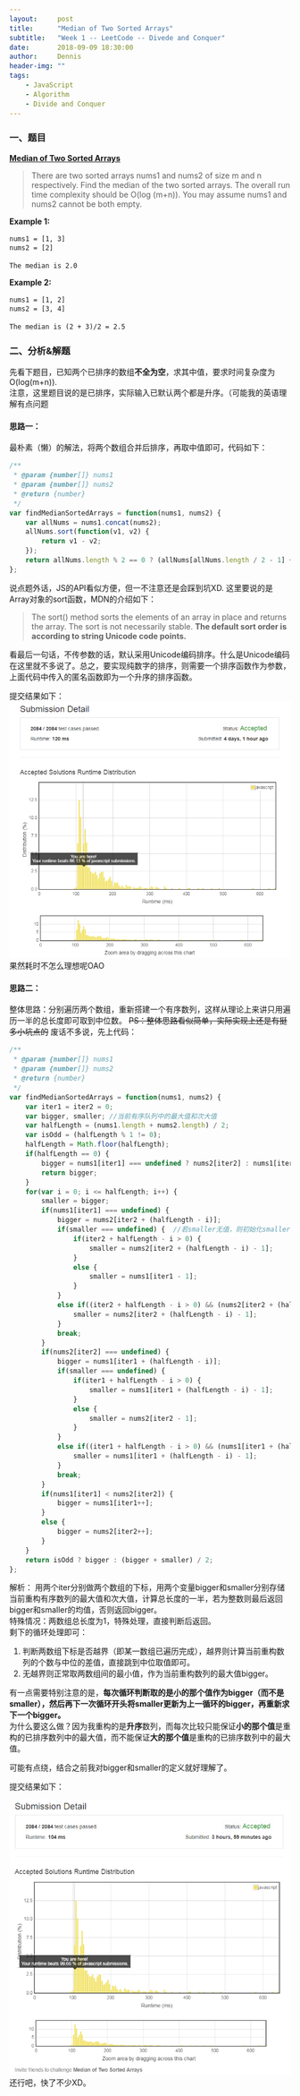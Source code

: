```yaml
---
layout:     post
title:      "Median of Two Sorted Arrays"
subtitle:   "Week 1 -- LeetCode -- Divede and Conquer"
date:       2018-09-09 18:30:00
author:     Dennis
header-img: ""
tags:
    - JavaScript
    - Algorithm
    - Divide and Conquer
---
```


### 一、题目

[**Median of Two Sorted Arrays**](https://leetcode.com/problems/median-of-two-sorted-arrays/description/)

> There are two sorted arrays nums1 and nums2 of size m and n respectively.
> Find the median of the two sorted arrays. The overall run time complexity should be O(log (m+n)).
> You may assume nums1 and nums2 cannot be both empty.

**Example 1:**
```
nums1 = [1, 3]
nums2 = [2]

The median is 2.0
```

**Example 2:**
```
nums1 = [1, 2]
nums2 = [3, 4]

The median is (2 + 3)/2 = 2.5
```

### 二、分析&解题

先看下题目，已知两个已排序的数组**不全为空**，求其中值，要求时间复杂度为O(log(m+n)).  
注意，这里题目说的是已排序，实际输入已默认两个都是升序。（可能我的英语理解有点问题

#### 思路一：
最朴素（懒）的解法，将两个数组合并后排序，再取中值即可，代码如下：

``` javascript
/**
 * @param {number[]} nums1
 * @param {number[]} nums2
 * @return {number}
 */
var findMedianSortedArrays = function(nums1, nums2) {
    var allNums = nums1.concat(nums2);
    allNums.sort(function(v1, v2) {
        return v1 - v2;
    });
    return allNums.length % 2 == 0 ? (allNums[allNums.length / 2 - 1] + allNums[allNums.length / 2]) / 2 : allNums[Math.floor(allNums.length / 2)];
};
```
说点题外话，JS的API看似方便，但一不注意还是会踩到坑XD.
这里要说的是Array对象的sort函数，MDN的介绍如下：
> The sort() method sorts the elements of an array in place and returns the array. The sort is not necessarily stable. **The default sort order is according to string Unicode code points.**

看最后一句话，不传参数的话，默认采用Unicode编码排序。什么是Unicode编码在这里就不多说了。总之，要实现纯数字的排序，则需要一个排序函数作为参数，上面代码中传入的匿名函数即为一个升序的排序函数。

提交结果如下：
![easy](/img/in-post/Algorithm/MedianOfTwoSortedArrays/result-1.png)
果然耗时不怎么理想呢OAO

#### 思路二：

整体思路：分别遍历两个数组，重新搭建一个有序数列，这样从理论上来讲只用遍历一半的总长度即可取到中位数。
~~PS：整体思路看似简单，实际实现上还是有挺多小坑点的~~
废话不多说，先上代码：

``` javascript
/**
 * @param {number[]} nums1
 * @param {number[]} nums2
 * @return {number}
 */
var findMedianSortedArrays = function(nums1, nums2) {
    var iter1 = iter2 = 0;
    var bigger, smaller; //当前有序队列中的最大值和次大值
    var halfLength = (nums1.length + nums2.length) / 2;
    var isOdd = (halfLength % 1 != 0);
    halfLength = Math.floor(halfLength);
    if(halfLength == 0) {
        bigger = nums1[iter1] === undefined ? nums2[iter2] : nums1[iter1];
        return bigger;
    }
    for(var i = 0; i <= halfLength; i++) {
        smaller = bigger;
        if(nums1[iter1] === undefined) {
            bigger = nums2[iter2 + (halfLength - i)];
            if(smaller === undefined) {  //若smaller无值，则初始化smaller
                if(iter2 + halfLength - i > 0) {
                    smaller = nums2[iter2 + (halfLength - i) - 1];
                }
                else {
                    smaller = nums1[iter1 - 1];
                }
            }
            else if((iter2 + halfLength - i > 0) && (nums2[iter2 + (halfLength - i) - 1] > smaller)) {
                smaller = nums2[iter2 + (halfLength - i) - 1];
            }
            break;
        }
        if(nums2[iter2] === undefined) {
            bigger = nums1[iter1 + (halfLength - i)];
            if(smaller === undefined) {
                if(iter1 + halfLength - i > 0) {
                    smaller = nums1[iter1 + (halfLength - i) - 1];
                }
                else {
                    smaller = nums2[iter2 - 1];
                }
            }
            else if((iter1 + halfLength - i > 0) && (nums1[iter1 + (halfLength - i) - 1] > smaller)) {
                smaller = nums1[iter1 + (halfLength - i) - 1];
            }
            break;
        }
        if(nums1[iter1] < nums2[iter2]) {
            bigger = nums1[iter1++];
        }
        else {
            bigger = nums2[iter2++];
        }
    }
    return isOdd ? bigger : (bigger + smaller) / 2;
};
```

解析：
用两个iter分别做两个数组的下标，用两个变量bigger和smaller分别存储当前重构有序数列的最大值和次大值，计算总长度的一半，若为整数则最后返回bigger和smaller的均值，否则返回bigger。  
特殊情况：两数组总长度为1，特殊处理，直接判断后返回。  
剩下的循环处理即可：
1. 判断两数组下标是否越界（即某一数组已遍历完成），越界则计算当前重构数列的个数与中位的差值，直接跳到中位取值即可。
2. 无越界则正常取两数组间的最小值，作为当前重构数列的最大值bigger。

有一点需要特别注意的是，**每次循环判断取的是小的那个值作为bigger（而不是smaller），然后再下一次循环开头将smaller更新为上一循环的bigger，再重新求下一个bigger。**  
为什么要这么做？因为我重构的是**升序**数列，而每次比较只能保证**小的那个值**是重构的已排序数列中的最大值，而不能保证**大的那个值**是重构的已排序数列中的最大值。

可能有点绕，结合之前我对bigger和smaller的定义就好理解了。

提交结果如下：

![normal](/img/in-post/Algorithm/MedianOfTwoSortedArrays/result-2.png)
还行吧，快了不少XD。
